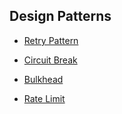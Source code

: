 Design Patterns
-----

* [Retry Pattern](retry.md)

* [Circuit Break](circuit_breaking.md)

* [Bulkhead](bulkhead.md)

* [Rate Limit](rate_limit.md)


